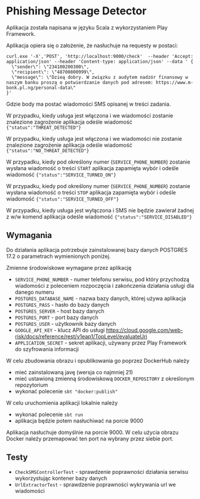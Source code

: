# Phishing Message Detector

Aplikacja została napisana w języku Scala z wykorzystaniem Play Framework.

Aplikacja opiera się o założenie, że nasłuchuje na requesty w postaci:
```
curl.exe '-X','POST', 'http://localhost:9000/check'  --header 'Accept: application/json' --header 'Content-type: application/json' --data ' {
  \"sender\": \"234100200300\",
  \"recipient\": \"48700800999\",
  \"message\": \"Dzieą dobry. W związku z audytem nadzór finansowy w naszym banku proszą o potwierdzanie danych pod adresem: https://www.m-bonk.pl.ng/personal-data\"
}'
```
Gdzie body ma postać wiadomości SMS opisanej w treści zadania.

W przypadku, kiedy usługa jest włączona i we wiadomości zostanie znalezione zagrożenie aplikacja odeśle wiadomość `{"status":"THREAT_DETECTED"}`

W przypadku, kiedy usługa jest włączona i we wiadomości nie zostanie znalezione zagrożenie aplikacja odeśle wiadomość `{"status":"NO_THREAT_DETECTED"}`

W przypadku, kiedy pod określony numer (`SERVICE_PHONE_NUMBER`) zostanie wysłana wiadomość o treści `START` aplikacja zapamięta wybór i odeśle wiadomość `{"status":"SERVICE_TURNED_ON"}`

W przypadku, kiedy pod określony numer (`SERVICE_PHONE_NUMBER`) zostanie wysłana wiadomość o treści `STOP` aplikacja zapamięta wybór i odeśle wiadomość `{"status":"SERVICE_TURNED_OFF"}`

W przypadku, kiedy usługa jest wyłączona i SMS nie będzie zawierał żadnej z w/w komend aplikacja odeśle wiadomość `{"status":"SERVICE_DISABLED"}`

## Wymagania

Do działania aplikacja potrzebuje zainstalowanej bazy danych POSTGRES 17.2 o parametrach wymienionych poniżej.

Zmienne środowiskowe wymagane przez aplikację
- `SERVICE_PHONE_NUMBER` - numer telefonu serwisu, pod który przychodzą wiadomości z poleceniem rozpoczęcia i zakończenia działania usługi dla danego numeru
- `POSTGRES_DATABASE_NAME` - nazwa bazy danych, której używa aplikacja
- `POSTGRES_PASS` - hasło do bazy danych
- `POSTGRES_SERVER` - host bazy danych
- `POSTGRES_PORT` - port bazy danych
- `POSTGRES_USER` - użytkownik bazy danych 
- `GOOGLE_API_KEY` - klucz API do usługi https://cloud.google.com/web-risk/docs/reference/rest/v1eap1/TopLevel/evaluateUri
- `APPLICATION_SECRET` - sekret aplikacji, używany przez Play Framework do szyfrowania informacji

W celu zbudowania obrazu i opublikowania go poprzez DockerHub należy 
- mieć zainstalowaną javę (wersja co najmniej 21)
- mieć ustawioną zmienną środowiskową `DOCKER_REPOSITORY` z określonym repozytorium
- wykonać polecenie `sbt "docker:publish"`

W celu uruchomienia aplikacji lokalnie należy
- wykonać polecenie `sbt run`
- aplikacja będzie potem nasłuchiwać na porcie 9000

Aplikacja nasłuchuje domyślnie na porcie 9000. W celu użycia obrazu Docker należy przemapować ten port na wybrany przez siebie port.

## Testy
- `CheckSMSControllerTest` - sprawdzenie poprawności działania serwisu wykorzystując kontener bazy danych
- `UrlExtractorTest` - sprawdzenie poprawności wykrywania url we wiadomości
